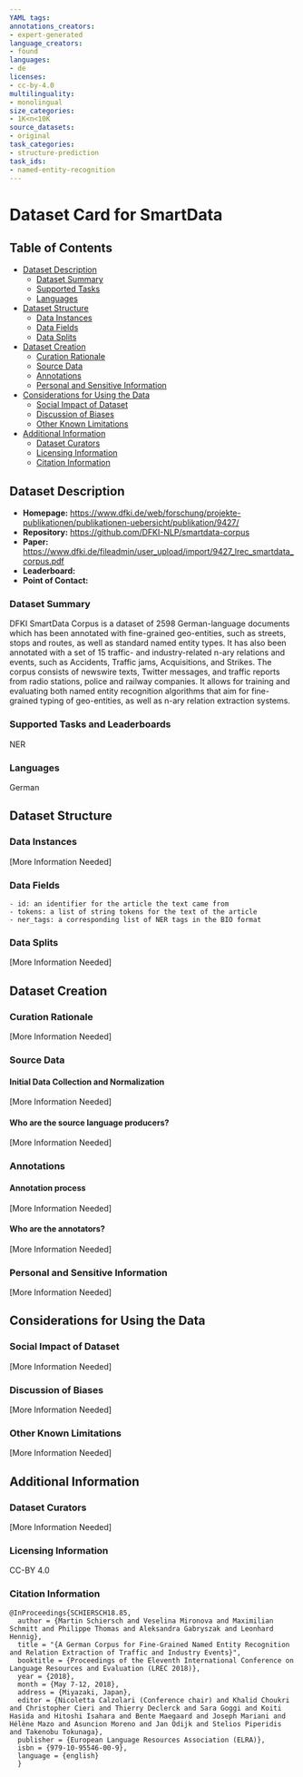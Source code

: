 ```yaml
---
YAML tags:
annotations_creators:
- expert-generated
language_creators:
- found
languages:
- de
licenses:
- cc-by-4.0
multilinguality:
- monolingual
size_categories:
- 1K<n<10K
source_datasets:
- original
task_categories:
- structure-prediction
task_ids:
- named-entity-recognition
---
```


# Dataset Card for SmartData

## Table of Contents
- [Dataset Description](#dataset-description)
  - [Dataset Summary](#dataset-summary)
  - [Supported Tasks](#supported-tasks-and-leaderboards)
  - [Languages](#languages)
- [Dataset Structure](#dataset-structure)
  - [Data Instances](#data-instances)
  - [Data Fields](#data-instances)
  - [Data Splits](#data-instances)
- [Dataset Creation](#dataset-creation)
  - [Curation Rationale](#curation-rationale)
  - [Source Data](#source-data)
  - [Annotations](#annotations)
  - [Personal and Sensitive Information](#personal-and-sensitive-information)
- [Considerations for Using the Data](#considerations-for-using-the-data)
  - [Social Impact of Dataset](#social-impact-of-dataset)
  - [Discussion of Biases](#discussion-of-biases)
  - [Other Known Limitations](#other-known-limitations)
- [Additional Information](#additional-information)
  - [Dataset Curators](#dataset-curators)
  - [Licensing Information](#licensing-information)
  - [Citation Information](#citation-information)

## Dataset Description

- **Homepage:** https://www.dfki.de/web/forschung/projekte-publikationen/publikationen-uebersicht/publikation/9427/
- **Repository:** https://github.com/DFKI-NLP/smartdata-corpus
- **Paper:** https://www.dfki.de/fileadmin/user_upload/import/9427_lrec_smartdata_corpus.pdf
- **Leaderboard:**
- **Point of Contact:** 

### Dataset Summary

DFKI SmartData Corpus is a dataset of 2598 German-language documents
which has been annotated with fine-grained geo-entities, such as streets,
stops and routes, as well as standard named entity types. It has also
been annotated with a set of 15 traffic- and industry-related n-ary
relations and events, such as Accidents, Traffic jams, Acquisitions,
and Strikes. The corpus consists of newswire texts, Twitter messages,
and traffic reports from radio stations, police and railway companies.
It allows for training and evaluating both named entity recognition
algorithms that aim for fine-grained typing of geo-entities, as well
as n-ary relation extraction systems.

### Supported Tasks and Leaderboards

NER

### Languages

German

## Dataset Structure

### Data Instances

[More Information Needed]

### Data Fields

    - id: an identifier for the article the text came from
    - tokens: a list of string tokens for the text of the article
    - ner_tags: a corresponding list of NER tags in the BIO format

### Data Splits

[More Information Needed]

## Dataset Creation

### Curation Rationale

[More Information Needed]

### Source Data

#### Initial Data Collection and Normalization

[More Information Needed]

#### Who are the source language producers?

[More Information Needed]

### Annotations

#### Annotation process

[More Information Needed]

#### Who are the annotators?

[More Information Needed]

### Personal and Sensitive Information

[More Information Needed]

## Considerations for Using the Data

### Social Impact of Dataset

[More Information Needed]

### Discussion of Biases

[More Information Needed]

### Other Known Limitations

[More Information Needed]

## Additional Information

### Dataset Curators

[More Information Needed]

### Licensing Information

CC-BY 4.0

### Citation Information

```
@InProceedings{SCHIERSCH18.85,
  author = {Martin Schiersch and Veselina Mironova and Maximilian Schmitt and Philippe Thomas and Aleksandra Gabryszak and Leonhard Hennig},
  title = "{A German Corpus for Fine-Grained Named Entity Recognition and Relation Extraction of Traffic and Industry Events}",
  booktitle = {Proceedings of the Eleventh International Conference on Language Resources and Evaluation (LREC 2018)},
  year = {2018},
  month = {May 7-12, 2018},
  address = {Miyazaki, Japan},
  editor = {Nicoletta Calzolari (Conference chair) and Khalid Choukri and Christopher Cieri and Thierry Declerck and Sara Goggi and Koiti Hasida and Hitoshi Isahara and Bente Maegaard and Joseph Mariani and Hélène Mazo and Asuncion Moreno and Jan Odijk and Stelios Piperidis and Takenobu Tokunaga},
  publisher = {European Language Resources Association (ELRA)},
  isbn = {979-10-95546-00-9},
  language = {english}
  }
```
